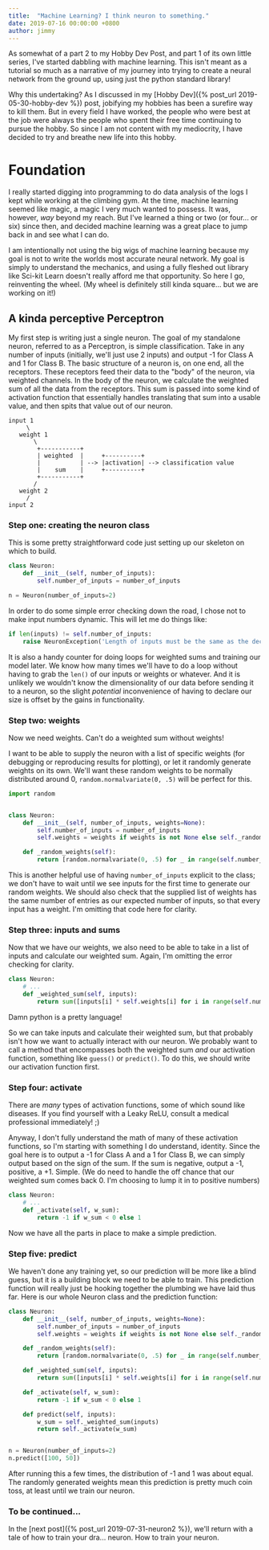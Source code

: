 ```yaml
---
title:  "Machine Learning? I think neuron to something."
date: 2019-07-16 00:00:00 +0800
author: jimmy
---
```


As somewhat of a part 2 to my Hobby Dev Post, and part 1 of its own little series, I've started dabbling 
with machine learning. This isn't meant as a tutorial so much as a narrative of my journey into trying to create a 
neural network from the ground up, using just the python standard library! 

<!--more-->

Why this undertaking? As I discussed in my [Hobby Dev]({% post_url 2019-05-30-hobby-dev %}) post, jobifying my hobbies
has been a surefire way to kill them. But in every field I have worked, the people who were best at the job were always
the people who spent their free time continuing to pursue the hobby. So since I am not content with my mediocrity, 
I have decided to try and breathe new life into this hobby. 

# Foundation

I really started digging into programming to do data analysis of the logs I kept while working at the climbing gym. 
At the time, machine learning seemed like magic, a magic I very much wanted to possess. It was, however, _way_ beyond 
my reach. But I've learned a thing or two (or four... or six) since then, and decided machine learning was a great 
place to jump back in and see what I can do.

I am intentionally not using the big wigs of machine learning because my goal is not to write the worlds most accurate
neural network. My goal is simply to understand the mechanics, and using a fully fleshed out library like Sci-kit Learn
doesn't really afford me that opportunity. So here I go, reinventing the wheel. (My wheel is definitely still 
kinda square... but we are working on it!) 

## A kinda perceptive Perceptron

My first step is writing just a single neuron. The goal of my standalone neuron, referred to as a Perceptron, is simple 
classification. Take in any number of inputs (initially, we'll just use 2 inputs) and output -1 for Class A and 1 
for Class B. The basic structure of a neuron is, on one end, all the receptors. These receptors feed their data to the
"body" of the neuron, via weighted channels. In the body of the neuron, we calculate the weighted sum of all the data 
from the receptors. This sum is passed into some kind of activation function that essentially handles translating 
that sum into a usable value, and then spits that value out of our neuron.
```
input 1
     \
   weight 1
       \
        +-----------+
        | weighted  |     +----------+
        |           | --> |activation| --> classification value
        |    sum    |     +----------+
        +-----------+
       /
   weight 2
     /
input 2
```
### Step one: creating the neuron class
This is some pretty straightforward code just setting up our skeleton on which to build.
```python
class Neuron:
    def __init__(self, number_of_inputs):
        self.number_of_inputs = number_of_inputs

n = Neuron(number_of_inputs=2)
```
In order to do some simple error checking down the road, I chose not to make input numbers dynamic. This will let me do
things like:
```python
if len(inputs) != self.number_of_inputs:
    raise NeuronException('Length of inputs must be the same as the declared number of inputs.')
```
It is also a handy counter for doing loops for weighted sums and training our model later. We know how many times we'll
have to do a loop without having to grab the `len()` of our inputs or weights or whatever. And it is unlikely we 
wouldn't know the dimensionality of our data before sending it to a neuron, so the slight _potential_ inconvenience of
having to declare our size is offset by the gains in functionality.
 
### Step two: weights
Now we need weights. Can't do a weighted sum without weights!

I want to be able to supply the neuron with a list of specific weights (for debugging or reproducing results for 
plotting), or let it randomly generate weights on its own. We'll want these random weights to be normally distributed 
around 0, `random.normalvariate(0, .5)` will be perfect for this.
```python
import random


class Neuron:
    def __init__(self, number_of_inputs, weights=None):
        self.number_of_inputs = number_of_inputs
        self.weights = weights if weights is not None else self._random_weights()

    def _random_weights(self):
        return [random.normalvariate(0, .5) for _ in range(self.number_of_inputs)]
```
This is another helpful use of having `number_of_inputs` explicit to the class; we don't have to wait until we see inputs
for the first time to generate our random weights. We should also check that the supplied list of weights has the same
number of entries as our expected number of inputs, so that every input has a weight. I'm omitting that code here for
clarity.

### Step three: inputs and sums
Now that we have our weights, we also need to be able to take in a list of inputs and calculate our weighted sum.
Again, I'm omitting the error checking for clarity.
```python
class Neuron:
    # ...
    def _weighted_sum(self, inputs):
        return sum([inputs[i] * self.weights[i] for i in range(self.number_of_inputs)])
```
Damn python is a pretty language!

So we can take inputs and calculate their weighted sum, but that probably isn't how we want to actually interact with
our neuron. We probably want to call a method that encompasses both the weighted sum _and_ our activation function,
something like `guess()` or `predict()`. To do this, we should write our activation function first.

### Step four: activate
There are _many_ types of activation functions, some of which sound like diseases. If you find yourself with a Leaky ReLU, 
consult a medical professional immediately! ;) 

Anyway, I don't fully understand the math of many of these activation functions, so I'm starting with something I do
understand, identity. Since the goal here is to output a -1 for Class A and a 1 for Class B, we can simply output based
on the sign of the sum. If the sum is negative, output a -1, positive, a +1. Simple. (We do need to handle the off chance
that our weighted sum comes back 0. I'm choosing to lump it in to positive numbers)
```python
class Neuron:
    # ...
    def _activate(self, w_sum):
        return -1 if w_sum < 0 else 1
```
Now we have all the parts in place to make a simple prediction.

### Step five: predict
We haven't done any training yet, so our prediction will be more like a blind guess, but it is a building block we need
to be able to train. This prediction function will really just be hooking together the plumbing we have laid thus far.
Here is our whole Neuron class and the prediction function:
```python
class Neuron:
    def __init__(self, number_of_inputs, weights=None):
        self.number_of_inputs = number_of_inputs
        self.weights = weights if weights is not None else self._random_weights()

    def _random_weights(self):
        return [random.normalvariate(0, .5) for _ in range(self.number_of_inputs)]

    def _weighted_sum(self, inputs):
        return sum([inputs[i] * self.weights[i] for i in range(self.number_of_inputs)])

    def _activate(self, w_sum):
        return -1 if w_sum < 0 else 1

    def predict(self, inputs):
        w_sum = self._weighted_sum(inputs)
        return self._activate(w_sum)


n = Neuron(number_of_inputs=2)
n.predict([100, 50])
```
After running this a few times, the distribution of -1 and 1 was about equal. The randomly generated weights
mean this prediction is pretty much coin toss, at least until we train our neuron.

### To be continued...
In the [next post]({% post_url 2019-07-31-neuron2 %}), we'll return with a tale of how to train your dra... neuron. 
How to train your neuron.

